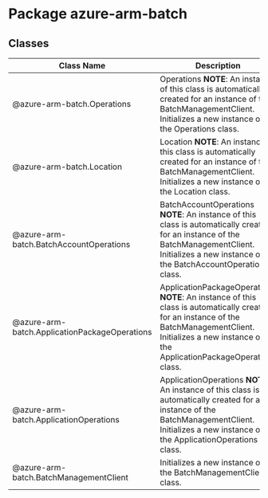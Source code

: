 # Package azure-arm-batch
## Classes
| Class Name | Description |
|---|---|
| @azure-arm-batch.Operations |Operations __NOTE__: An instance of this class is automatically created for an instance of the BatchManagementClient. Initializes a new instance of the Operations class.|
| @azure-arm-batch.Location |Location __NOTE__: An instance of this class is automatically created for an instance of the BatchManagementClient. Initializes a new instance of the Location class.|
| @azure-arm-batch.BatchAccountOperations |BatchAccountOperations __NOTE__: An instance of this class is automatically created for an instance of the BatchManagementClient. Initializes a new instance of the BatchAccountOperations class.|
| @azure-arm-batch.ApplicationPackageOperations |ApplicationPackageOperations __NOTE__: An instance of this class is automatically created for an instance of the BatchManagementClient. Initializes a new instance of the ApplicationPackageOperations class.|
| @azure-arm-batch.ApplicationOperations |ApplicationOperations __NOTE__: An instance of this class is automatically created for an instance of the BatchManagementClient. Initializes a new instance of the ApplicationOperations class.|
| @azure-arm-batch.BatchManagementClient |Initializes a new instance of the BatchManagementClient class.|
